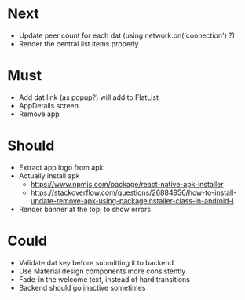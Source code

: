 # Next

- Update peer count for each dat
  (using network.on('connection') ?)
- Render the central list items properly

# Must

- Add dat link (as popup?) will add to FlatList
- AppDetails screen
- Remove app

# Should

- Extract app logo from apk
- Actually install apk
  - https://www.npmjs.com/package/react-native-apk-installer
  - https://stackoverflow.com/questions/26884956/how-to-install-update-remove-apk-using-packageinstaller-class-in-android-l
- Render banner at the top, to show errors

# Could

- Validate dat key before submitting it to backend
- Use Material design components more consistently
- Fade-in the welcome text, instead of hard transitions
- Backend should go inactive sometimes